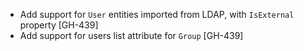 * Add support for `User` entities imported from LDAP, with `IsExternal` property [GH-439]
* Add support for users list attribute for `Group` [GH-439]
